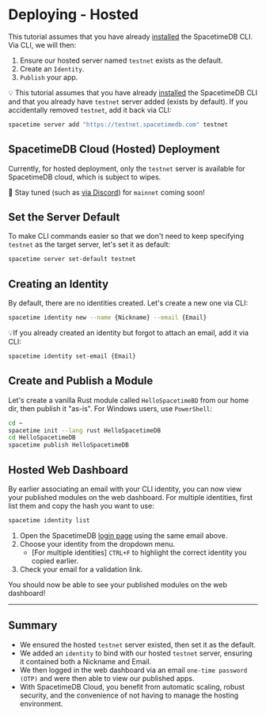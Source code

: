 # Deploying - Hosted

This tutorial assumes that you have already [installed](install.) the SpacetimeDB CLI. Via CLI, we will then:

1. Ensure our hosted server named `testnet` exists as the default.
1. Create an `Identity`.
1. `Publish` your app.

💡 This tutorial assumes that you have already [installed](install.) the SpacetimeDB CLI and that you already have `testnet` server added (exists by default). If you accidentally removed `testnet`, add it back via CLI:

```bash
spacetime server add "https://testnet.spacetimedb.com" testnet
```

## SpacetimeDB Cloud (Hosted) Deployment

Currently, for hosted deployment, only the `testnet` server is available for SpacetimeDB cloud, which is subject to wipes.

📢 Stay tuned (such as [via Discord](https://discord.com/invite/SpacetimeDB)) for `mainnet` coming soon!

## Set the Server Default

To make CLI commands easier so that we don't need to keep specifying `testnet` as the target server, let's set it as default: 

```bash
spacetime server set-default testnet
```

## Creating an Identity

By default, there are no identities created. Let's create a new one via CLI:
```bash
spacetime identity new --name {Nickname} --email {Email}
```

💡If you already created an identity but forgot to attach an email, add it via CLI:
```bash
spacetime identity set-email {Email}
```

## Create and Publish a Module

Let's create a vanilla Rust module called `HelloSpacetimeBD` from our home dir, then publish it "as-is". For Windows users, use `PowerShell`:

```bash
cd ~
spacetime init --lang rust HelloSpacetimeDB
cd HelloSpacetimeDB
spacetime publish HelloSpacetimeDB
```

## Hosted Web Dashboard

By earlier associating an email with your CLI identity, you can now view your published modules on the web dashboard. For multiple identities, first list them and copy the hash you want to use:

```bash
spacetime identity list
```

1. Open the SpacetimeDB [login page](https://spacetimedb.com/login) using the same email above.
1. Choose your identity from the dropdown menu.
   - \[For multiple identities\] `CTRL+F` to highlight the correct identity you copied earlier.
1. Check your email for a validation link.

You should now be able to see your published modules on the web dashboard!

---

## Summary

- We ensured the hosted `testnet` server existed, then set it as the default.
- We added an `identity` to bind with our hosted `testnet` server, ensuring it contained both a Nickname and Email.
- We then logged in the web dashboard via an email `one-time password (OTP)` and were then able to view our published apps.
- With SpacetimeDB Cloud, you benefit from automatic scaling, robust security, and the convenience of not having to manage the hosting environment.
